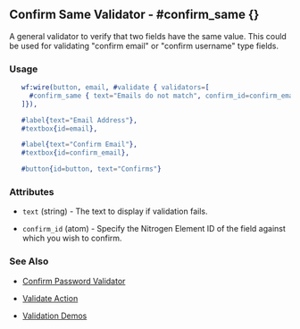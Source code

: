 <!-- dash: #confirm_same | Test | ###:Section -->



## Confirm Same Validator - #confirm_same {}

  A general validator to verify that two fields have the same value. This could
  be used for validating "confirm email" or "confirm username" type fields.

### Usage

```erlang
   wf:wire(button, email, #validate { validators=[
     #confirm_same { text="Emails do not match", confirm_id=confirm_email }
   ]}),

   #label{text="Email Address"},
   #textbox{id=email},

   #label{text="Confirm Email"},
   #textbox{id=confirm_email},

   #button{id=button, text="Confirms"}

```

### Attributes

   * `text` (string) - The text to display if validation fails.

   * `confirm_id` (atom) - Specify the Nitrogen Element ID of the field
      against which you wish to confirm.

### See Also

 *  [Confirm Password Validator](confirm_password.md)

 *  [Validate Action](validate.md)

 *  [Validation Demos](http://nitrogenproject.com/demos/validation)
